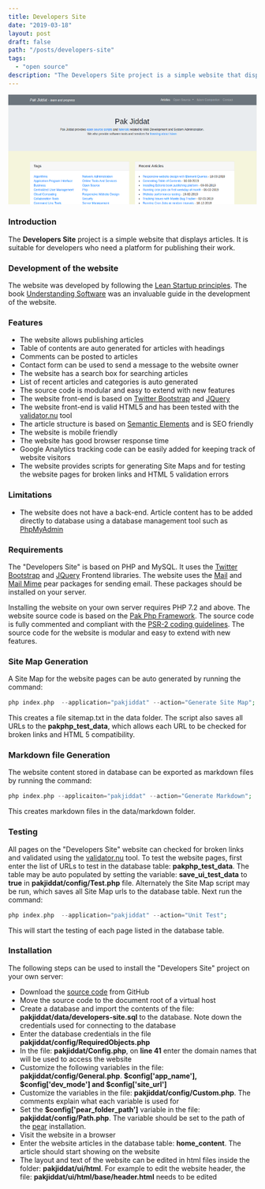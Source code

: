 ```yaml
---
title: Developers Site
date: "2019-03-18"
layout: post
draft: false
path: "/posts/developers-site"
tags:
  - "open source"
description: "The Developers Site project is a simple website that displays articles. It is suitable for developers who need a platform for publishing their work."
---
```


![Pak Jiddat Website](./pakjiddat-website.png)

### Introduction
The **Developers Site** project is a simple website that displays articles. It is suitable for developers who need a platform for publishing their work.

### Development of the website
The website was developed by following the [Lean Startup principles](http://theleanstartup.com/principles). The book [Understanding Software](https://www.packtpub.com/business/understanding-software) was an invaluable guide in the development of the website.

### Features
* The website allows publishing articles
* Table of contents are auto generated for articles with headings
* Comments can be posted to articles
* Contact form can be used to send a message to the website owner
* The website has a search box for searching articles
* List of recent articles and categories is auto generated
* The source code is modular and easy to extend with new features
* The website front-end is based on [Twitter Bootstrap](https://getbootstrap.com/) and [JQuery](https://jquery.com/)
* The website front-end is valid HTML5 and has been tested with the [validator.nu](https://validator.nu/) tool
* The article structure is based on [Semantic Elements](https://www.w3schools.com/html/html5_semantic_elements.asp) and is SEO friendly
* The website is mobile friendly
* The website has good browser response time
* Google Analytics tracking code can be easily added for keeping track of website visitors
* The website provides scripts for generating Site Maps and for testing the website pages for broken links and HTML 5 validation errors

### Limitations
* The website does not have a back-end. Article content has to be added directly to database using a database management tool such as [PhpMyAdmin](https://www.phpmyadmin.net/)

### Requirements
The "Developers Site" is based on PHP and MySQL. It uses the [Twitter Bootstrap](https://getbootstrap.com/) and [JQuery](https://jquery.com/) Frontend libraries. The website uses the [Mail](https://pear.php.net/package/Mail/) and [Mail Mime](https://pear.php.net/package/Mail_Mime/) pear packages for sending email. These packages should be installed on your server.

Installing the website on your own server requires PHP 7.2 and above. The website source code is based on the [Pak Php Framework](/posts/pak-php-framework). The source code is fully commented and compliant with the [PSR-2 coding guidelines](https://www.php-fig.org/psr/psr-2/). The source code for the website is modular and easy to extend with new features.

### Site Map Generation
A Site Map for the website pages can be auto generated by running the command:

```php
php index.php  --application="pakjiddat" --action="Generate Site Map";
```

This creates a file sitemap.txt in the data folder. The script also saves all URLs to the **pakphp_test_data**, which allows each URL to be checked for broken links and HTML 5 compatibility.

### Markdown file Generation
The website content stored in database can be exported as markdown files by running the command:

```php
php index.php --applicaiton="pakjiddat" --action="Generate Markdown";
```

This creates markdown files in the data/markdown folder.

### Testing
All pages on the "Developers Site" website can checked for broken links and validated using the [validator.nu](https://validator.nu/) tool. To test the website pages, first enter the list of URLs to test in the database table: **pakphp_test_data**. The table may be auto populated by setting the variable: **save_ui_test_data** to **true** in **pakjiddat/config/Test.php** file. Alternately the Site Map script may be run, which saves all Site Map urls to the database table. Next run the command:

```php
php index.php  --application="pakjiddat" --action="Unit Test";
```

This will start the testing of each page listed in the database table.

### Installation
The following steps can be used to install the "Developers Site" project on your own server:  
* Download the [source code](https://github.com/nadirlc/developers-site/archive/master.zip) from GitHub
* Move the source code to the document root of a virtual host
* Create a database and import the contents of the file: **pakjiddat/data/developers-site.sql** to the database. Note down the credentials used for connecting to the database
* Enter the database credentials in the file **pakjiddat/config/RequiredObjects.php**
* In the file: **pakjiddat/Config.php**, on **line 41** enter the domain names that will be used to access the website
* Customize the following variables in the file: **pakjiddat/config/General.php**. **$config['app_name'], $config['dev_mode'] and $config['site_url']**
* Customize the variables in the file: **pakjiddat/config/Custom.php**. The comments explain what each variable is used for
* Set the **$config['pear_folder_path']** variable in the file: **pakjiddat/config/Path.php**. The variable should be set to the path of the [pear](https://pear.php.net/) installation.
* Visit the website in a browser
* Enter the website articles in the database table: **home_content**. The article should start showing on the website
* The layout and text of the website can be edited in html files inside the folder: **pakjiddat/ui/html**. For example to edit the website header, the file: **pakjiddat/ui/html/base/header.html** needs to be edited
